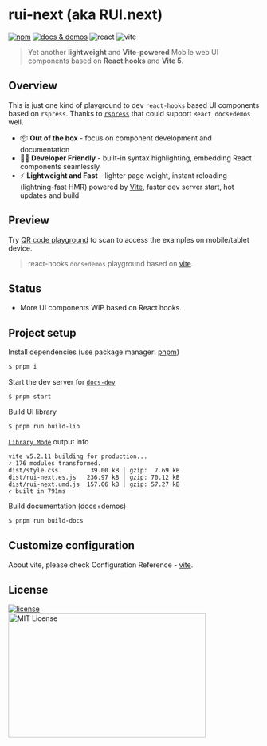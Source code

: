 # rui-next (aka RUI.next)

[![npm](https://img.shields.io/npm/v/rui-next)](https://www.npmjs.com/package/rui-next) <a href="https://nikoni.top/rui-next/" target="_blank"><img src="https://img.shields.io/static/v1?label=&message=docs%20%26%20demos&color=3366cc" alt="docs & demos" /></a> <img alt="react" src="https://badges.aleen42.com/src/react.svg" /> <img alt="vite" src="https://badges.aleen42.com/src/vitejs.svg" />

> Yet another **lightweight** and **Vite-powered** Mobile web UI components based on **React hooks** and **Vite 5**.

## Overview

This is just one kind of playground to dev `react-hooks` based UI components based on `rspress`. Thanks to [`rspress`](https://github.com/web-infra-dev/rspress) that could support `React docs+demos` well.

- 📦 **Out of the box** - focus on component development and documentation
- 🧑‍💻 **Developer Friendly** - built-in syntax highlighting, embedding React components seamlessly
- ⚡️ **Lightweight and Fast** - lighter page weight, instant reloading (lightning-fast HMR) powered by [Vite](https://vitejs.dev), faster dev server start, hot updates and build

## Preview

Try [QR code playground](https://nikoni.top/rui-next/components/qr-code/index-en.html) to scan to access the examples on mobile/tablet device.

> react-hooks `docs+demos` playground based on [vite](https://vitejs.dev/config/).

## Status

- More UI components WIP based on React hooks.

## Project setup

Install dependencies (use package manager: [pnpm](https://pnpm.io/))

```bash
$ pnpm i
```

Start the dev server for [`docs-dev`](http://127.0.0.1:5173/rui-next/)

```bash
$ pnpm start
```

Build UI library

```bash
$ pnpm run build-lib
```

[`Library Mode`](https://vitejs.dev/guide/build.html#library-mode) output info

```
vite v5.2.11 building for production...
✓ 176 modules transformed.
dist/style.css         39.00 kB │ gzip:  7.69 kB
dist/rui-next.es.js   236.97 kB │ gzip: 70.12 kB
dist/rui-next.umd.js  157.06 kB │ gzip: 57.27 kB
✓ built in 791ms
```

Build documentation (docs+demos)

```bash
$ pnpm run build-docs
```

## Customize configuration

About vite, please check Configuration Reference - [vite](https://vitejs.dev/config/).

## License

<a href="https://www.npmjs.com/package/rui-next" target="_blank">
    <img alt="license" src="https://img.shields.io/npm/l/rui-next.svg" />
</a>
<br />
<img src="https://nikoni.top/images/niko-mit-react.png" alt="MIT License" width="396" height="250"/>
